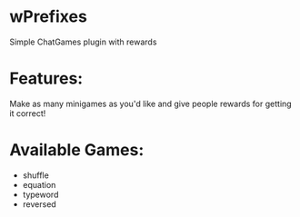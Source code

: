 # wPrefixes
Simple ChatGames plugin with rewards

# Features:
Make as many minigames as you'd like and give people rewards for getting it correct!

# Available Games:
- shuffle
- equation
- typeword
- reversed
